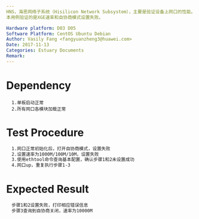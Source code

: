 ```yaml
---
HNS，海思网络子系统（Hisilicon Network Subsystem），主要是验证设备上网口的性能。
本用例验证的是XGE速率和自协商模式设置失败。

Hardware platform: D03 D05  
Software Platform: CentOS Ubuntu Debian 
Author: Vasily Fang <fangyuanzheng3@huawei.com>  
Date: 2017-11-13
Categories: Estuary Documents  
Remark:
---
```


# Dependency
```
  1.单板启动正常
  2.所有网口各模块加载正常
```

# Test Procedure
```bash
  1.网口正常初始化后，打开自协商模式，设置失败
  2.设置速率为1000M/100M/10M，设置失败
  3.使用ethtool命令查询基本配置，确认步骤1和2未设置成功
  4.网口up，重复执行步骤1-3
```

# Expected Result
```bash
  步骤1和2设置失败，打印相应错误信息
  步骤3查询到自协商关闭，速率为10000M
```
